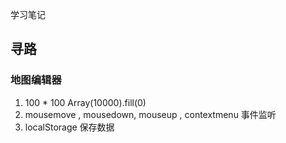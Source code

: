 学习笔记

## 寻路

### 地图编辑器
1. 100 * 100 Array(10000).fill(0)
2. mousemove , mousedown, mouseup , contextmenu 事件监听
3. localStorage 保存数据
   